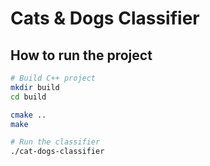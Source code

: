 # Cats & Dogs Classifier

## How to run the project

```bash
# Build C++ project
mkdir build
cd build

cmake ..
make

# Run the classifier
./cat-dogs-classifier

```
